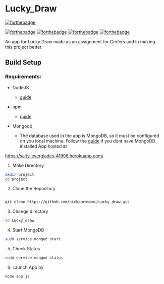 # Lucky_Draw

[![forthebadge](https://forthebadge.com/images/badges/made-with-javascript.svg)](https://forthebadge.com)
<br>

[![forthebadge](https://forthebadge.com/images/badges/uses-html.svg)](https://forthebadge.com)
[![forthebadge](https://forthebadge.com/images/badges/uses-css.svg)](https://forthebadge.com)
[![forthebadge](https://forthebadge.com/images/badges/uses-js.svg)](https://forthebadge.com)
[![forthebadge](https://forthebadge.com/images/badges/uses-git.svg)](https://forthebadge.com)

An app for Lucky Draw made as an assignment for Grofers
and in making this project better.

## Build Setup

### Requirements:

- NodeJS

  - [guide](https://nodejs.org/en/download/)

- npm

  - [guide](https://docs.npmjs.com/cli/install)

- Mongodb
  - The database used in the app is MongoDB, so it must be configured on you local machine. Follow the [guide](https://docs.mongodb.com/manual/administration/install-on-linux/) if you dont have MongoDB installed
App hosted at


https://salty-everglades-41996.herokuapp.com/
1. Make Directory

```bash
mkdir project
cd project
```

2. Clone the Repository

```bash

git clone https://github.com/nickpurswani/Lucky_draw.git
```

3. Change directory

```bash
cd Lucky_draw
```

4. Start MongoDB

```bash
sudo service mongod start
```

5. Check Status

```bash
sudo service mongod status
```

6. Launch App by

```bash
node app.js
```



